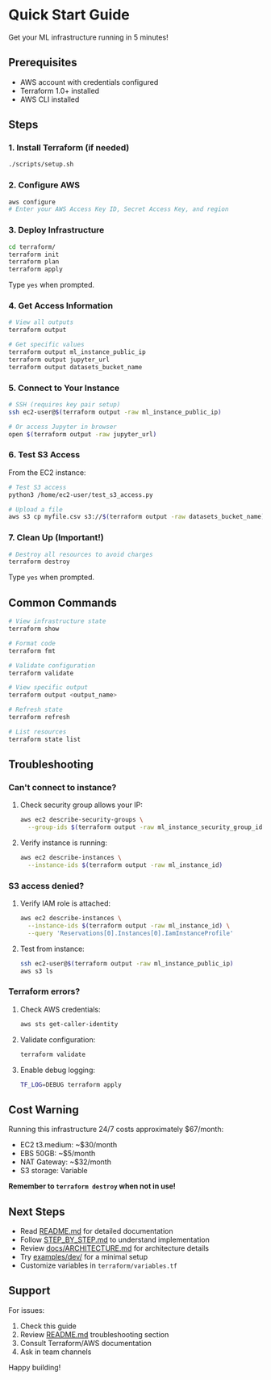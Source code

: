 # Quick Start Guide

Get your ML infrastructure running in 5 minutes!

## Prerequisites

- AWS account with credentials configured
- Terraform 1.0+ installed
- AWS CLI installed

## Steps

### 1. Install Terraform (if needed)

```bash
./scripts/setup.sh
```

### 2. Configure AWS

```bash
aws configure
# Enter your AWS Access Key ID, Secret Access Key, and region
```

### 3. Deploy Infrastructure

```bash
cd terraform/
terraform init
terraform plan
terraform apply
```

Type `yes` when prompted.

### 4. Get Access Information

```bash
# View all outputs
terraform output

# Get specific values
terraform output ml_instance_public_ip
terraform output jupyter_url
terraform output datasets_bucket_name
```

### 5. Connect to Your Instance

```bash
# SSH (requires key pair setup)
ssh ec2-user@$(terraform output -raw ml_instance_public_ip)

# Or access Jupyter in browser
open $(terraform output -raw jupyter_url)
```

### 6. Test S3 Access

From the EC2 instance:

```bash
# Test S3 access
python3 /home/ec2-user/test_s3_access.py

# Upload a file
aws s3 cp myfile.csv s3://$(terraform output -raw datasets_bucket_name)/raw/
```

### 7. Clean Up (Important!)

```bash
# Destroy all resources to avoid charges
terraform destroy
```

Type `yes` when prompted.

## Common Commands

```bash
# View infrastructure state
terraform show

# Format code
terraform fmt

# Validate configuration
terraform validate

# View specific output
terraform output <output_name>

# Refresh state
terraform refresh

# List resources
terraform state list
```

## Troubleshooting

### Can't connect to instance?

1. Check security group allows your IP:
   ```bash
   aws ec2 describe-security-groups \
     --group-ids $(terraform output -raw ml_instance_security_group_id)
   ```

2. Verify instance is running:
   ```bash
   aws ec2 describe-instances \
     --instance-ids $(terraform output -raw ml_instance_id)
   ```

### S3 access denied?

1. Verify IAM role is attached:
   ```bash
   aws ec2 describe-instances \
     --instance-ids $(terraform output -raw ml_instance_id) \
     --query 'Reservations[0].Instances[0].IamInstanceProfile'
   ```

2. Test from instance:
   ```bash
   ssh ec2-user@$(terraform output -raw ml_instance_public_ip)
   aws s3 ls
   ```

### Terraform errors?

1. Check AWS credentials:
   ```bash
   aws sts get-caller-identity
   ```

2. Validate configuration:
   ```bash
   terraform validate
   ```

3. Enable debug logging:
   ```bash
   TF_LOG=DEBUG terraform apply
   ```

## Cost Warning

Running this infrastructure 24/7 costs approximately $67/month:
- EC2 t3.medium: ~$30/month
- EBS 50GB: ~$5/month
- NAT Gateway: ~$32/month
- S3 storage: Variable

**Remember to `terraform destroy` when not in use!**

## Next Steps

- Read [README.md](README.md) for detailed documentation
- Follow [STEP_BY_STEP.md](STEP_BY_STEP.md) to understand implementation
- Review [docs/ARCHITECTURE.md](docs/ARCHITECTURE.md) for architecture details
- Try [examples/dev/](examples/dev/) for a minimal setup
- Customize variables in `terraform/variables.tf`

## Support

For issues:
1. Check this guide
2. Review [README.md](README.md) troubleshooting section
3. Consult Terraform/AWS documentation
4. Ask in team channels

Happy building!
